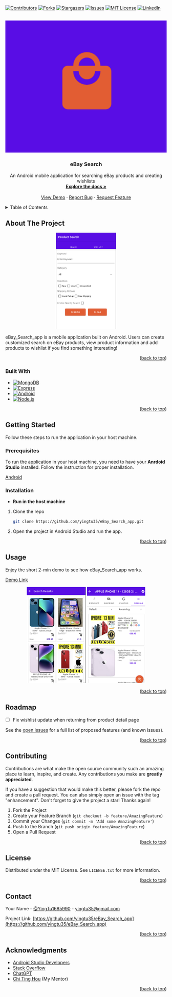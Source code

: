 <!-- Improved compatibility of back to top link: See: https://github.com/othneildrew/Best-README-Template/pull/73 -->
<a name="readme-top"></a>
<!--
*** Thanks for checking out the Best-README-Template. If you have a suggestion
*** that would make this better, please fork the repo and create a pull request
*** or simply open an issue with the tag "enhancement".
*** Don't forget to give the project a star!
*** Thanks again! Now go create something AMAZING! :D
-->



<!-- PROJECT SHIELDS -->
<!--
*** I'm using markdown "reference style" links for readability.
*** Reference links are enclosed in brackets [ ] instead of parentheses ( ).
*** See the bottom of this document for the declaration of the reference variables
*** for contributors-url, forks-url, etc. This is an optional, concise syntax you may use.
*** https://www.markdownguide.org/basic-syntax/#reference-style-links
-->
[![Contributors][contributors-shield]][contributors-url]
[![Forks][forks-shield]][forks-url]
[![Stargazers][stars-shield]][stars-url]
[![Issues][issues-shield]][issues-url]
[![MIT License][license-shield]][license-url]
[![LinkedIn][linkedin-shield]][linkedin-url]



<!-- PROJECT LOGO -->
<br />
<div align="center">
  <a href="https://github.com/yingtu35/eBay_Search_app">
    <img src="images/app_Logo.png" alt="Logo">
  </a>

<h3 align="center">eBay Search</h3>

  <p align="center">
    An Android mobile application for searching eBay products and creating wishlists
    <br />
    <a href="https://github.com/yingtu35/eBay_Search_app"><strong>Explore the docs »</strong></a>
    <br />
    <br />
    <a href="https://github.com/yingtu35/eBay_Search_app">View Demo</a>
    ·
    <a href="https://github.com/yingtu35/eBay_Search_app/issues">Report Bug</a>
    ·
    <a href="https://github.com/yingtu35/eBay_Search_app/issues">Request Feature</a>
  </p>
</div>



<!-- TABLE OF CONTENTS -->
<details>
  <summary>Table of Contents</summary>
  <ol>
    <li>
      <a href="#about-the-project">About The Project</a>
      <ul>
        <li><a href="#built-with">Built With</a></li>
      </ul>
    </li>
    <li>
      <a href="#getting-started">Getting Started</a>
      <ul>
        <li><a href="#prerequisites">Prerequisites</a></li>
        <li><a href="#installation">Installation</a></li>
      </ul>
    </li>
    <!-- <li><a href="#usage">Usage</a></li> -->
    <li><a href="#roadmap">Roadmap</a></li>
    <li><a href="#contributing">Contributing</a></li>
    <li><a href="#license">License</a></li>
    <li><a href="#contact">Contact</a></li>
    <li><a href="#acknowledgments">Acknowledgments</a></li>
  </ol>
</details>



<!-- ABOUT THE PROJECT -->
## About The Project

<div align="center">
  <img src="images/product_image_1.png" height="300" alt="product_image">
</div>

eBay_Search_app is a mobile application built on Android. Users can create customized search on eBay products, view product information and add products to wishlist if you find something interesting!

<p align="right">(<a href="#readme-top">back to top</a>)</p>



### Built With

* [![MongoDB][MongoDB.io]][MongoDB-url]
* [![Express][Express.dev]][Express-url]
* [![Android][Android]][Android-url]
* [![Node.js][Node.js.com]][Node.js-url]

<p align="right">(<a href="#readme-top">back to top</a>)</p>



<!-- GETTING STARTED -->
## Getting Started

Follow these steps to run the application in your host machine.

### Prerequisites

To run the application in your host machine, you need to have your **Anrdoid Studio** installed. Follow the instruction for proper installation.

  [Android][Android-url]

### Installation
* **Run in the host machine**
1. Clone the repo
   ```sh
   git clone https://github.com/yingtu35/eBay_Search_app.git
   ```
2. Open the project in Android Studio and run the app.


<p align="right">(<a href="#readme-top">back to top</a>)</p>



<!-- USAGE EXAMPLES -->
## Usage

Enjoy the short 2-min demo to see how eBay_Search_app works.

[Demo Link][demo-url]

<div align="center" display="flex" flex-direction="row" justify-content="center">
<img src="images/product_image_2.png" height="300" alt="Logo">
<img src="images/product_image_3.png" 
height="300" alt="Logo">
</div>

<!-- [![eBay_Search_app demo](images/video%20thumbnail.png)](http://www.youtube.com/watch?v=MnJX33HtIVE "eBay_Search_app demo") -->

<p align="right">(<a href="#readme-top">back to top</a>)</p>



<!-- ROADMAP -->
## Roadmap

- [ ] Fix wishlist update when returning from product detail page

See the [open issues](https://github.com/yingtu35/eBay_Search_app/issues) for a full list of proposed features (and known issues).

<p align="right">(<a href="#readme-top">back to top</a>)</p>



<!-- CONTRIBUTING -->
## Contributing

Contributions are what make the open source community such an amazing place to learn, inspire, and create. Any contributions you make are **greatly appreciated**.

If you have a suggestion that would make this better, please fork the repo and create a pull request. You can also simply open an issue with the tag "enhancement".
Don't forget to give the project a star! Thanks again!

1. Fork the Project
2. Create your Feature Branch (`git checkout -b feature/AmazingFeature`)
3. Commit your Changes (`git commit -m 'Add some AmazingFeature'`)
4. Push to the Branch (`git push origin feature/AmazingFeature`)
5. Open a Pull Request

<p align="right">(<a href="#readme-top">back to top</a>)</p>



<!-- LICENSE -->
## License

Distributed under the MIT License. See `LICENSE.txt` for more information.

<p align="right">(<a href="#readme-top">back to top</a>)</p>



<!-- CONTACT -->
## Contact

Your Name - [@YingTu1685990](https://twitter.com/YingTu1685990) - yingtu35@gmail.com

Project Link: [https://github.com/yingtu35/eBay_Search_app](https://github.com/yingtu35/eBay_Search_app)

<p align="right">(<a href="#readme-top">back to top</a>)</p>



<!-- ACKNOWLEDGMENTS -->
## Acknowledgments

* [Android Studio Developers](https://developer.android.com/docs)
* [Stack Overflow](https://stackoverflow.com/)
* [ChatGPT](https://chat.openai.com/)
* [Chi Ting Hou](https://www.linkedin.com/in/chi-ting-hou-b974151b2/) (My Mentor)
<!-- * []()
* []() -->

<p align="right">(<a href="#readme-top">back to top</a>)</p>



<!-- MARKDOWN LINKS & IMAGES -->
<!-- https://www.markdownguide.org/basic-syntax/#reference-style-links -->
[contributors-shield]: https://img.shields.io/github/contributors/yingtu35/eBay_Search_app.svg?style=for-the-badge
[contributors-url]: https://github.com/yingtu35/eBay_Search_app/graphs/contributors
[forks-shield]: https://img.shields.io/github/forks/yingtu35/eBay_Search_app.svg?style=for-the-badge
[forks-url]: https://github.com/yingtu35/eBay_Search_app/network/members
[stars-shield]: https://img.shields.io/github/stars/yingtu35/eBay_Search_app.svg?style=for-the-badge
[stars-url]: https://github.com/yingtu35/eBay_Search_app/stargazers
[issues-shield]: https://img.shields.io/github/issues/yingtu35/eBay_Search_app.svg?style=for-the-badge
[issues-url]: https://github.com/yingtu35/eBay_Search_app/issues
[license-shield]: https://img.shields.io/github/license/yingtu35/eBay_Search_app.svg?style=for-the-badge
[license-url]: https://github.com/yingtu35/eBay_Search_app/blob/master/LICENSE.txt
[linkedin-shield]: https://img.shields.io/badge/-LinkedIn-black.svg?style=for-the-badge&logo=linkedin&colorB=0A66C2
[linkedin-url]: https://linkedin.com/in/yingtu
[product-screenshot]: images/screenshot.png
[Android]: https://img.shields.io/badge/Android-000000?style=for-the-badge&logo=Android&logoColor=3DDC84
[Android-url]: https://developer.android.com/studio
[Vue.js]: https://img.shields.io/badge/Vue.js-35495E?style=for-the-badge&logo=vuedotjs&logoColor=4FC08D
[Vue-url]: https://vuejs.org/
[MongoDB.io]: https://img.shields.io/badge/MongoDB-47A248?style=for-the-badge&logo=MongoDB&logoColor=white
[MongoDB-url]: https://www.mongodb.com/
[Express.dev]: https://img.shields.io/badge/Express-000000?style=for-the-badge&logo=Express&logoColor=white
[Express-url]: https://expressjs.com/
[MUI.com]: https://img.shields.io/badge/MUI-007FFF?style=for-the-badge&logo=MUI&logoColor=white
[MUI-url]: https://mui.com/
[Node.js.com]: https://img.shields.io/badge/Node.js-000000?style=for-the-badge&logo=Node.js&logoColor=339933
[Node.js-url]: https://nodejs.org/en
[Docker.com]: https://img.shields.io/badge/Docker-20232A?style=for-the-badge&logo=Docker&logoColor=2496ED
[Docker-url]: https://www.docker.com/
[nvm-url]: https://github.com/nvm-sh/nvm
[jest.com]: https://img.shields.io/badge/Jest-15C213?style=for-the-badge&logo=Jest&logoColor=C21325
[jest-url]: https://jestjs.io/
[demo-url]: https://youtu.be/5e3OU2CHzfU
